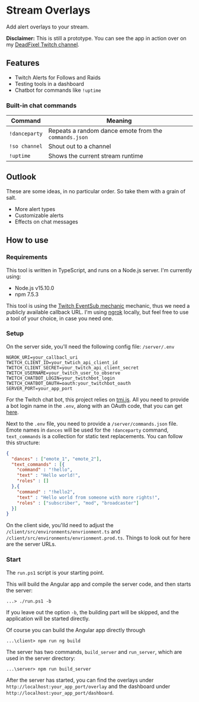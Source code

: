 # Stream Overlays
Add alert overlays to your stream.

**Disclaimer:** This is still a prototype. You can see the app in action over on my [DeadFixel Twitch channel](https://www.twitch.tv/deadfixel).

## Features
* Twitch Alerts for Follows and Raids
* Testing tools in a dashboard
* Chatbot for commands like ```!uptime```

### Built-in chat commands
| Command           | Meaning                                                   |
| ----------------- | --------------------------------------------------------- |
| ```!danceparty``` | Repeats a random dance emote from the ```commands.json``` |
| ```!so channel``` | Shout out to a channel                                    |
| ```!uptime```     | Shows the current stream runtime                          |

## Outlook
These are some ideas, in no particular order. So take them with a grain of salt.
* More alert types
* Customizable alerts
* Effects on chat messages

## How to use

### Requirements
This tool is written in TypeScript, and runs on a Node.js server. I'm currently using:
* Node.js v15.10.0
* npm 7.5.3

This tool is using the [Twitch EventSub mechanic](https://dev.twitch.tv/docs/eventsub) mechanic, thus we need a publicly available callback URL. I'm using [ngrok](https://ngrok.com/) locally, but feel free to use a tool of your choice, in case you need one.

### Setup
On the server side, you'll need the following config file: ```/server/.env```
```
NGROK_URI=your_callbacl_uri
TWITCH_CLIENT_ID=your_twtich_api_client_id
TWITCH_CLIENT_SECRET=your_twitch_api_client_secret
TWITCH_USERNAME=your_twitch_user_to_observe
TWITCH_CHATBOT_LOGIN=your_twitchbot_login
TWITCH_CHATBOT_OAUTH=oauth:your_twitchbot_oauth
SERVER_PORT=your_app_port
```

For the Twitch chat bot, this project relies on [tmi.js](https://github.com/tmijs/tmi.js). All you need to provide a bot login name in the ```.env```, along with an OAuth code, that you can get [here](https://twitchapps.com/tmi/).

Next to the ```.env``` file, you need to provide a ```/server/commands.json``` file. Emote names in ```dances``` will be used for the ```!danceparty``` command, ```text_commands``` is a collection for static text replacements. You can follow this structure:
```json
{
  "dances" : ["emote_1", "emote_2"],
  "text_commands" : [{
    "command" : "!hello",
    "text" : "Hello world!",
    "roles" : []
  },{
    "command" : "!hello2",
    "text" : "Hello world from someone with more rights!",
    "roles" : ["subscriber", "mod", "broadcaster"]
  }]
}
```

On the client side, you'lld need to adjust the ```/client/src/environments/envrionment.ts``` and ```/client/src/environments/envrionment.prod.ts```. Things to look out for here are the server URLs.

### Start
The ```run.ps1``` script is your starting point.

This will build the Angular app and compile the server code, and then starts the server:
```
...> ./run.ps1 -b
```

If you leave out the option ```-b```, the building part will be skipped, and the application will be started directly.

Of course you can build the Angular app directly through
```
...\client> npm run ng build
```

The server has two commands, ```build_server``` and ```run_server```, which are used in the server directory:
```
...\server> npm run build_server
```

After the server has started, you can find the overlays under ```http://localhost:your_app_port/overlay``` and the dashboard under ```http://localhost:your_app_port/dashboard```.